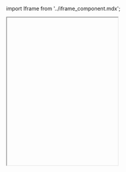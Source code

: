 import Iframe from '../iframe_component.mdx';

<Iframe height="400" id='components-card-default--default' > </Iframe>
